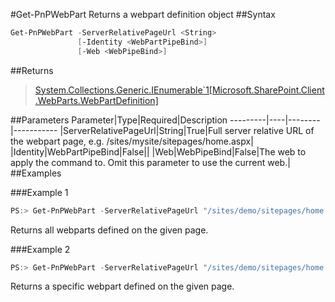 #Get-PnPWebPart
Returns a webpart definition object
##Syntax
```powershell
Get-PnPWebPart -ServerRelativePageUrl <String>
               [-Identity <WebPartPipeBind>]
               [-Web <WebPipeBind>]
```


##Returns
>[System.Collections.Generic.IEnumerable`1[Microsoft.SharePoint.Client.WebParts.WebPartDefinition]](https://msdn.microsoft.com/en-us/library/microsoft.sharepoint.client.webparts.webpartdefinition.aspx)

##Parameters
Parameter|Type|Required|Description
---------|----|--------|-----------
|ServerRelativePageUrl|String|True|Full server relative URL of the webpart page, e.g. /sites/mysite/sitepages/home.aspx|
|Identity|WebPartPipeBind|False||
|Web|WebPipeBind|False|The web to apply the command to. Omit this parameter to use the current web.|
##Examples

###Example 1
```powershell
PS:> Get-PnPWebPart -ServerRelativePageUrl "/sites/demo/sitepages/home.aspx"
```
Returns all webparts defined on the given page.

###Example 2
```powershell
PS:> Get-PnPWebPart -ServerRelativePageUrl "/sites/demo/sitepages/home.aspx" -Identity a2875399-d6ff-43a0-96da-be6ae5875f82
```
Returns a specific webpart defined on the given page.
